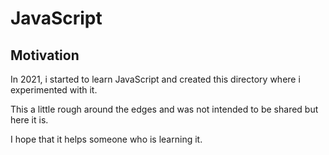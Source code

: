 # JavaScript

## Motivation

In 2021, i started to learn JavaScript and created this directory where i experimented with it.

This a little rough around the edges and was not intended to be shared but here it is.

I hope that it helps someone who is learning it.
